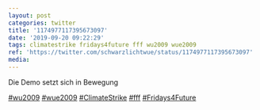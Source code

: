 ```yaml
---
layout: post
categories: twitter
title: '1174977117395673097'
date: '2019-09-20 09:22:29'
tags: climatestrike fridays4future fff wu2009 wue2009
ref: 'https://twitter.com/schwarzlichtwue/status/1174977117395673097'
media:
---
```

Die Demo setzt sich in Bewegung

[#wu2009](/t/wu2009) [#wue2009](/t/wue2009) [#ClimateStrike](/t/climatestrike) [#fff](/t/fff) [#Fridays4Future](/t/fridays4future)
